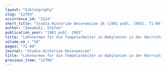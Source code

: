 ```yaml
---
layout: "bibliography"
slug: "12703"
occurrence_id: "3224"
short_title: "Studia Historiae Oeconomicae 16 (1981 publ. 1983), 71-80"
author: "Zawadzki, Stefan"
publication_year: "1981 publ. 1983"
title: "Lohnnormen für die Tempelarbeiter in Babylonien in der Herrschaftszeit chaldäischer and persischer Könige"
volume_no_: "16"
pages: "71-80"
journal: "Studia Historiae Oeconomicae"
title: "Lohnnormen für die Tempelarbeiter in Babylonien in der Herrschaftszeit chaldäischer and persischer Könige"
previous_item: "12706"
---
```

